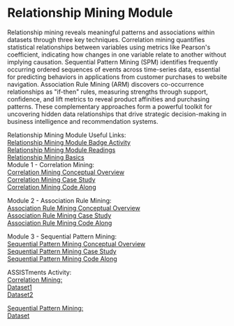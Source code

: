 # Relationship Mining Module
Relationship mining reveals meaningful patterns and associations within datasets through three key techniques. Correlation mining quantifies statistical relationships between variables using metrics like Pearson's coefficient, indicating how changes in one variable relate to another without implying causation. Sequential Pattern Mining (SPM) identifies frequently occurring ordered sequences of events across time-series data, essential for predicting behaviors in applications from customer purchases to website navigation. Association Rule Mining (ARM) discovers co-occurrence relationships as "if-then" rules, measuring strengths through support, confidence, and lift metrics to reveal product affinities and purchasing patterns. These complementary approaches form a powerful toolkit for uncovering hidden data relationships that drive strategic decision-making in business intelligence and recommendation systems.

Relationship Mining Module Useful Links:  
[Relationship Mining Module Badge Activity](https://laserkt.quarto.pub/relmin-badge-activity/)  
[Relationship Mining Module Readings](https://laserkt.quarto.pub/module-6-relationship-mining-readings/#/title-slide)  
[Relationship Mining Basics](https://laserkt.quarto.pub/module-6-relationship-mining-basics/#/title-slide)   
Module 1 - Correlation Mining:    
[Correlation Mining Conceptual Overview](https://laserkt.quarto.pub/module-6-correlation-mining/#/title-slide)  
[Correlation Mining Case Study](https://laserkt.quarto.pub/kt-6-correlation-mining-case-study/)  
[Correlation Mining Code Along](https://laserkt.quarto.pub/module-1-correlation-mining/#/title-slide)  

Module 2 - Association Rule Mining:    
[Association Rule Mining Conceptual Overview](https://laserkt.quarto.pub/module-2-association-rule-mining/#/title-slide)  
[Association Rule Mining Case Study](https://laserkt.quarto.pub/module-2-association-rule-mining-ded6/)  
[Association Rule Mining Code Along](https://laserkt.quarto.pub/module-2-association-rule-mining-950d/#/title-slide)  

Module 3 - Sequential Pattern Mining:    
[Sequential Pattern Mining Conceptual Overview](https://laserkt.quarto.pub/module-3-sequential-pattern-mining-4cd0/#/title-slide)  
[Sequential Pattern Mining Case Study](https://laserkt.quarto.pub/module-3-sequential-pattern-mining/)  
[Sequential Pattern Mining Code Along](https://laserkt.quarto.pub/module-3-sequential-pattern-mining-98e4/#/title-slide)  


ASSISTments Activity:  
[Correlation Mining:](https://learninganalytics.upenn.edu/LASER/CKT-PSCOR-PSCORQ1-ATHd.html)  
[Dataset1](https://learninganalytics.upenn.edu/ryanbaker/EDM2014/B6-data-v2-set1.csv)  
[Dataset2](https://learninganalytics.upenn.edu/ryanbaker/EDM2014/B6-v2-set2.csv)  

[Sequential Pattern Mining:](https://learninganalytics.upenn.edu/LASER/CKT-PSSPM-PSSPMQ1-TGMK.html)  
[Dataset](https://learninganalytics.upenn.edu/ryanbaker/EDM2020/ba4-in-assoc.csv)  
